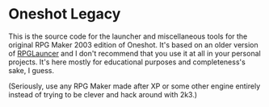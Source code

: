 Oneshot Legacy
==============

This is the source code for the launcher and miscellaneous tools for the
original RPG Maker 2003 edition of Oneshot. It's based on an older version
of [RPGLauncer](https://github.com/mathewv/rpglauncher) and I don't recommend
that you use it at all in your personal projects. It's here mostly for
educational purposes and completeness's sake, I guess.

(Seriously, use any RPG Maker made after XP or some other engine entirely
instead of trying to be clever and hack around with 2k3.)
